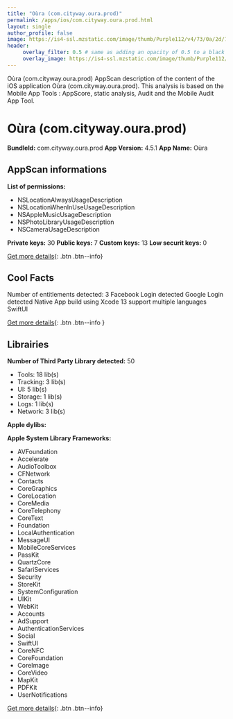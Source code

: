 ```yaml
---
title: "Oùra (com.cityway.oura.prod)"
permalink: /apps/ios/com.cityway.oura.prod.html
layout: single
author_profile: false
image: https://is4-ssl.mzstatic.com/image/thumb/Purple112/v4/73/0a/2d/730a2d58-1d20-68c1-2f89-e24374d3c6f7/AppIcon-0-0-1x_U007emarketing-0-0-0-10-0-0-sRGB-0-0-0-GLES2_U002c0-512MB-85-220-0-0.png/512x512bb.jpg
header: 
     overlay_filter: 0.5 # same as adding an opacity of 0.5 to a black background
     overlay_image: https://is4-ssl.mzstatic.com/image/thumb/Purple112/v4/73/0a/2d/730a2d58-1d20-68c1-2f89-e24374d3c6f7/AppIcon-0-0-1x_U007emarketing-0-0-0-10-0-0-sRGB-0-0-0-GLES2_U002c0-512MB-85-220-0-0.png/512x512bb.jpg
---
```

Oùra (com.cityway.oura.prod) AppScan description of the content of the iOS application Oùra (com.cityway.oura.prod). This analysis is based on the Mobile App Tools : AppScore, static analysis, Audit and the Mobile Audit App Tool.

# Oùra (com.cityway.oura.prod)

**BundleId:** com.cityway.oura.prod
**App Version:** 4.5.1
**App Name:** Oùra


## AppScan informations 

**List of permissions:** 
- NSLocationAlwaysUsageDescription
- NSLocationWhenInUseUsageDescription
- NSAppleMusicUsageDescription
- NSPhotoLibraryUsageDescription
- NSCameraUsageDescription
  
  
**Private keys:** 30
**Public keys:** 7
**Custom keys:** 13
**Low securit keys:** 0
  
[Get more details](/pricing.html){: .btn .btn--info}

## Cool Facts

Number of entitlements detected: 3
Facebook Login detected
Google Login detected
Native App
build using Xcode 13
support multiple languages
SwiftUI
  
[Get more details](/pricing.html){: .btn .btn--info }

## Librairies 
**Number of Third Party Library detected:** 50
- Tools: 18 lib(s)
- Tracking: 3 lib(s)
- UI: 5 lib(s)
- Storage: 1 lib(s)
- Logs: 1 lib(s)
- Network: 3 lib(s)


**Apple dylibs:**


**Apple System Library Frameworks:**
- AVFoundation
- Accelerate
- AudioToolbox
- CFNetwork
- Contacts
- CoreGraphics
- CoreLocation
- CoreMedia
- CoreTelephony
- CoreText
- Foundation
- LocalAuthentication
- MessageUI
- MobileCoreServices
- PassKit
- QuartzCore
- SafariServices
- Security
- StoreKit
- SystemConfiguration
- UIKit
- WebKit
- Accounts
- AdSupport
- AuthenticationServices
- Social
- SwiftUI
- CoreNFC
- CoreFoundation
- CoreImage
- CoreVideo
- MapKit
- PDFKit
- UserNotifications


  
[Get more details](/pricing.html){: .btn .btn--info}

